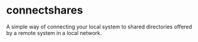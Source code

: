 connectshares
=============

A simple way of connecting your local system to shared directories offered by a remote system in a local network.
